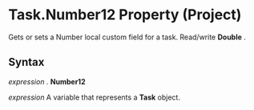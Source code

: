 
# Task.Number12 Property (Project)

Gets or sets a Number local custom field for a task. Read/write  **Double** .


## Syntax

 _expression_ . **Number12**

 _expression_ A variable that represents a **Task** object.

